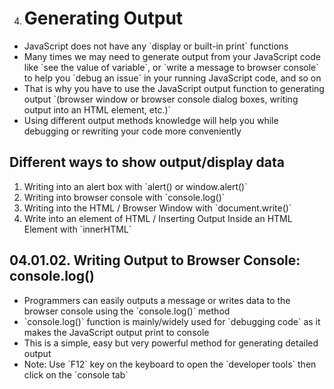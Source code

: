 4.  # Generating Output

- JavaScript does not have any \`display or built-in print\` functions
- Many times we may need to generate output from your JavaScript code like \`see the value of variable\`, or \`write a message to browser console\` to help you \`debug an issue\` in your running JavaScript code, and so on
- That is why you have to use the JavaScript output function to generating output \`(browser window or browser console dialog boxes, writing output into an HTML element, etc.)\`
- Using different output methods knowledge will help you while debugging or rewriting your code more conveniently

## Different ways to show output/display data

1.  Writing into an alert box with \`alert() or window.alert()\`
2.  Writing into browser console with \`console.log()\`
3.  Writing into the HTML / Browser Window with \`document.write()\`
4.  Write into an element of HTML / Inserting Output Inside an HTML Element with \`innerHTML\`

## 04.01.02. Writing Output to Browser Console: console.log()

- Programmers can easily outputs a message or writes data to the browser console using the \`console.log()\` method
- \`console.log()\` function is mainly/widely used for \`debugging code\` as it makes the JavaScript output print to console
- This is a simple, easy but very powerful method for generating detailed output
- Note: Use \`F12\` key on the keyboard to open the \`developer tools\` then click on the \`console tab\`
